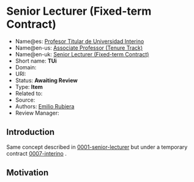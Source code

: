 # Senior Lecturer (Fixed-term Contract)

* Name@es: [Profesor Titular de Universidad Interino]()
* Name@en-us: [Associate Professor (Tenure Track)]()
* Name@en-uk: [Senior Lecturer (Fixed-term Contract)]()
* Short name:  **TUi**
* Domain: 
* URI: 
* Status: **Awaiting Review**
* Type: **Item**
* Related to: 
* Source: 
* Authors: [Emilio Rubiera](https://github.com/spitxa)
* Review Manager:

## Introduction

Same concept described in [0001-senior-lecturer]() but under a temporary contract [0007-interino]() . 

## Motivation